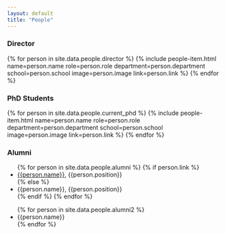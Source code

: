 ```yaml
---
layout: default
title: "People"
---
```


<div class="main-section-wrap">
  <div class="title-wrap">
    <h3>Director</h3>
  </div>
  <section class="people-grid">
  {% for person in site.data.people.director %}
    {% include people-item.html
      name=person.name
      role=person.role
      department=person.department
      school=person.school
      image=person.image
      link=person.link %}
  {% endfor %}
  </section>
</div>

<!-- #FIXME: For future post docs -->
<!-- <div class="main-section-wrap">
  <div class="title-wrap">
    <h3>Post Docs</h3>
  </div>
  <section class="people-grid">
  {% for person in site.data.people.current_postdoc %}
    {% include people-item.html
      name=person.name
      role=person.role
      department=person.department
      school=person.school
      image=person.image
      link=person.link %}
  {% endfor %}
  </section>
</div> -->

<div class="main-section-wrap">
  <div class="title-wrap">
    <h3>PhD Students</h3>
  </div>
  <section class="people-grid">
  {% for person in site.data.people.current_phd %}
    {% include people-item.html
      name=person.name
      role=person.role
      department=person.department
      school=person.school
      image=person.image
      link=person.link %}
  {% endfor %}
  </section>
</div>

<!-- #FIXME: For future master inters/students -->
<!-- <div class="main-section-wrap">
  <div class="title-wrap">
    <h3>Masters students</h3>
  </div>
  <section class="people-grid">
  {% for person in site.data.people.current_masters %}
    {% include people-item.html
      name=person.name
      role=person.role
      department=person.department
      school=person.school
      image=person.image
      link=person.link %}
  {% endfor %}
  </section>
</div> -->

<div class="main-section-wrap">
  <div class="title-wrap">
    <h3>Alumni</h3>
  </div>
  <div class="alumni-list-wrap">
    <ul class="people-list">
      {% for person in site.data.people.alumni %}
        {% if person.link %}
        <li><a href="{{person.link}}" target="_blank">{{person.name}}</a>, {{person.position}}</li>
        {% else %}
        <li><span class="name">{{person.name}}</span>, {{person.position}}</li>
        {% endif %}
      {% endfor %}
    </ul>
    <ul class="people-list">
      {% for person in site.data.people.alumni2 %}
        <li><span class="name">{{person.name}}</span></li>
      {% endfor %}
    </ul>
  </div>
</div>
